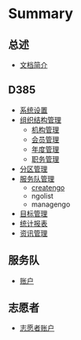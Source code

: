 # Summary

## 总述

* [文档简介](README.md)

## D385

* [系统设置](d385/system.md)
* [组织结构管理](d385/organization.md)
  * [机构管理](d385/organization/association.md)
  * [会员管理](d385/organization/member.md)
  * [年度管理](d385/organization/year.md)
  * [职务管理](d385/organization/position.md)
* [分区管理](d385/section.md)
* [服务队管理](d385/ngo.md)
  * [createngo](d385/ngo/createngo.md)
  * ngolist
  * managengo
* [目标管理](d385/target.md)
* [统计报表](d385/statics.md)
* [资讯管理](d385/article.md)

## 服务队

* [账户](account.md)

## 志愿者

* [志愿者账户](志愿者/志愿者账户注册.md)

